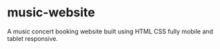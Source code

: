 # music-website
A music concert booking website built using HTML CSS fully mobile and tablet responsive.
